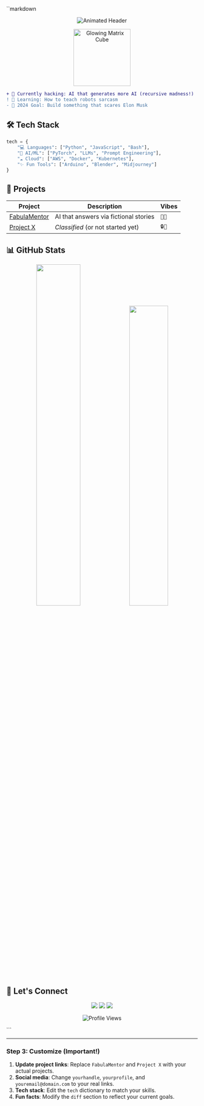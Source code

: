 ``markdown
<p align="center">
  <img src="https://readme-typing-svg.demolab.com?font=Roboto+Mono&weight=600&size=26&duration=4000&pause=1000&color=58F5FF&center=true&vCenter=true&width=500&lines=Welcome+to+the+Future;MSARHCY's+Digital+Playground;Where+Code+Meets+Neon+Dreams" alt="Animated Header" />
</p>

<p align="center">
  <img src="https://media.giphy.com/media/v1.Y2lkPTc5MGI3NjExcWk4Y3J1eWl2a2F4Z3l4d2R4bGZ4dW1lY2J5d2Z6b2V4eG5zYyZlcD12MV9pbnRlcm5hbF9naWZfYnlfaWQmY3Q9cw/HscDLzkO8EOTmgkhQP/giphy.gif" width="150" alt="Glowing Matrix Cube">
</p>

```diff
+ 🔭 Currently hacking: AI that generates more AI (recursive madness!)
! 🌱 Learning: How to teach robots sarcasm
- 🎯 2024 Goal: Build something that scares Elon Musk
```

## 🛠️ **Tech Stack**
```python
tech = {
    "💻 Languages": ["Python", "JavaScript", "Bash"],
    "🧠 AI/ML": ["PyTorch", "LLMs", "Prompt Engineering"],
    "☁️ Cloud": ["AWS", "Docker", "Kubernetes"],
    "✨ Fun Tools": ["Arduino", "Blender", "Midjourney"]
}
```

## 🚀 **Projects**
| Project | Description | Vibes |
|---------|-------------|-------|
| [FabulaMentor](https://github.com/msarhcy/FabulaMentor) | AI that answers via fictional stories | `🤖📖` |
| [Project X](https://github.com/msarhcy) | *Classified* (or not started yet) | `🔒💎` |

## 📊 **GitHub Stats**
<p align="center">
  <img src="https://github-readme-stats.vercel.app/api?username=msarhcy&show_icons=true&theme=radical&bg_color=0d1117&text_color=58F5FF&icon_color=FF7F50&border_color=58F5FF" width="48%">
  <img src="https://github-readme-stats.vercel.app/api/top-langs/?username=msarhcy&layout=compact&theme=radical&bg_color=0d1117&text_color=58F5FF&border_color=58F5FF" width="45%">
</p>

## 🌌 **Let's Connect**
<p align="center">
  <a href="https://twitter.com/yourhandle"><img src="https://img.shields.io/badge/Twitter-1DA1F2?style=for-the-badge&logo=twitter&logoColor=white"></a>
  <a href="https://linkedin.com/in/yourprofile"><img src="https://img.shields.io/badge/LinkedIn-0077B5?style=for-the-badge&logo=linkedin&logoColor=white"></a>
  <a href="mailto:youremail@domain.com"><img src="https://img.shields.io/badge/Email-FF4500?style=for-the-badge&logo=gmail&logoColor=white"></a>
</p>

<p align="center">
  <img src="https://komarev.com/ghpvc/?username=msarhcy&label=PROFILE+VIEWS&color=FF00FF&style=flat-square" alt="Profile Views">
</p>
```

---

### **Step 3: Customize (Important!)**
1. **Update project links**: Replace `FabulaMentor` and `Project X` with your actual projects.
2. **Social media**: Change `yourhandle`, `yourprofile`, and `youremail@domain.com` to your real links.
3. **Tech stack**: Edit the `tech` dictionary to match your skills.
4. **Fun facts**: Modify the `diff` section to reflect your current goals.
